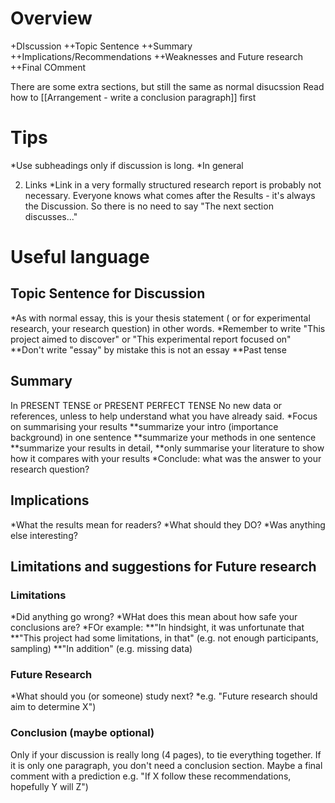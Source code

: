 # Overview
+DIscussion
++Topic Sentence 
++Summary
++Implications/Recommendations
++Weaknesses and Future research
++Final COmment

There are some extra sections, but still the same as normal disucssion
Read how to [[Arrangement - write a conclusion paragraph]] first


# Tips
*Use subheadings only if discussion is long.
*In general

2) Links
*Link in a very formally structured research report is probably not necessary. Everyone knows what comes after the Results - it's always the Discussion. So there is no need to say "The next section discusses..."


# Useful language
## Topic Sentence for Discussion
*As with normal essay, this is your thesis statement ( or for experimental research, your research question) in other words.
*Remember to write "This project aimed to discover" or "This experimental report focused on"
**Don't write "essay" by mistake this is not an essay
**Past tense

## Summary
In PRESENT TENSE or PRESENT PERFECT TENSE
No new data or references, unless to help understand what you have already said.
*Focus on summarising your results
**summarize your intro (importance background) in one sentence
**summarize your methods in one sentence
**summarize your results in detail, 
**only summarise your literature to show how it compares with your results
*Conclude: what was the answer to your research question?

## Implications
*What the results mean for readers?
*What should they DO?
*Was anything else interesting?

## Limitations and suggestions for Future research
### Limitations 
*Did anything go wrong?
*WHat does this mean about how safe your conclusions are?
*FOr example:
**"In hindsight, it was unfortunate that
**"This project had some limitations, in that" (e.g. not enough participants, sampling)
**"In addition" (e.g. missing data)

### Future Research
*What should you (or someone) study next?
*e.g. "Future research should aim to determine X")

### Conclusion (maybe optional)
Only if your discussion is really long (4 pages), to tie everything together. 
If it is only one paragraph, you don't need a conclusion section. Maybe a final comment with a prediction
e.g. "If X follow these recommendations, hopefully Y will Z")  